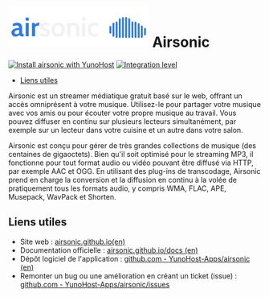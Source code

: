 # <img src="/images/airsonic_logo.png" height="80px" alt="logo de Airsonic"> Airsonic

[![Install airsonic with YunoHost](https://install-app.yunohost.org/install-with-yunohost.png)](https://install-app.yunohost.org/?app=airsonic) [![Integration level](https://dash.yunohost.org/integration/airsonic.svg)](https://dash.yunohost.org/appci/app/airsonic)

- [Liens utiles](#liens-utiles)

Airsonic est un streamer médiatique gratuit basé sur le web, offrant un accès omniprésent à votre musique. Utilisez-le pour partager votre musique avec vos amis ou pour écouter votre propre musique au travail. Vous pouvez diffuser en continu sur plusieurs lecteurs simultanément, par exemple sur un lecteur dans votre cuisine et un autre dans votre salon.

Airsonic est conçu pour gérer de très grandes collections de musique (des centaines de gigaoctets). Bien qu'il soit optimisé pour le streaming MP3, il fonctionne pour tout format audio ou vidéo pouvant être diffusé via HTTP, par exemple AAC et OGG. En utilisant des plug-ins de transcodage, Airsonic prend en charge la conversion et la diffusion en continu à la volée de pratiquement tous les formats audio, y compris WMA, FLAC, APE, Musepack, WavPack et Shorten.

## Liens utiles

 + Site web : [airsonic.github.io(en)](https://airsonic.github.io/)
 + Documentation officielle : [airsonic.github.io/docs (en)](https://airsonic.github.io/docs/)
 + Dépôt logiciel de l'application : [github.com - YunoHost-Apps/airsonic (en)](https://github.com/YunoHost-Apps/airsonic_ynh)
 + Remonter un bug ou une amélioration en créant un ticket (issue) : [github.com - YunoHost-Apps/airsonic/issues](https://github.com/YunoHost-Apps/airsonic_ynh/issues)
